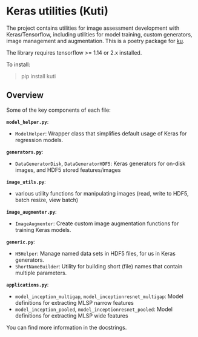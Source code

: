 # Keras utilities (Kuti)

The project contains utilities for image assessment development with Keras/Tensorflow, including utilities for model training, custom generators, image management and augmentation. This is a poetry package for [ku](https://github.com/subpic/ku).

The library requires tensorflow >= 1.14 or 2.x installed.

To install:

> pip install kuti

## Overview

Some of the key components of each file:

**`model_helper.py`**:

* `ModelHelper`: Wrapper class that simplifies default usage of Keras for regression models.

**`generators.py`**:

* `DataGeneratorDisk`, `DataGeneratorHDF5`: Keras generators for on-disk images, and HDF5 stored features/images

**`image_utils.py`**:

* various utility functions for manipulating images (read, write to HDF5, batch resize, view batch)

**`image_augmenter.py`**:

* `ImageAugmenter`: Create custom image augmentation functions for training Keras models.

**`generic.py`**:

* `H5Helper`: Manage named data sets in HDF5 files, for us in Keras generators.
* `ShortNameBuilder`: Utility for building short (file) names that contain multiple parameters.

**`applications.py`**:

* `model_inception_multigap`, `model_inceptionresnet_multigap`: Model definitions for extracting MLSP narrow features
* `model_inception_pooled`, `model_inceptionresnet_pooled`: Model definitions for extracting MLSP wide features

You can find more information in the docstrings.
